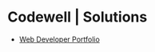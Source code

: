 # Codewell | Solutions
- [Web Developer Portfolio](https://ivobul.github.io/codewell-solutions/web-developer-portfolio/)
